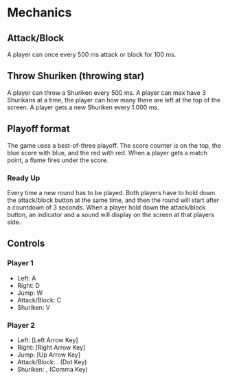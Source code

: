 # Mechanics
## Attack/Block
A player can once every 500 ms attack or block for 100 ms.
## Throw Shuriken (throwing star)
A player can throw a Shuriken every 500 ms. A player can max have 3 Shurikans at a time, the player can how many there are left at the top of the screen. A player gets a new Shuriken every 1.000 ms.
## Playoff format
The game uses a best-of-three playoff. The score counter is on the top, the blue score with blue, and the red with red. When a player gets a match point, a flame fires under the score.
### Ready Up
Every time a new round has to be played. Both players have to hold down the attack/block button at the same time, and then the round will start after a countdown of 3 seconds. When a player hold down the attack/block button, an indicator and a sound will display on the screen at that players side.
## Controls
### Player 1
* Left: A
* Right: D
* Jump: W
* Attack/Block: C
* Shuriken: V
### Player 2
* Left: [Left Arrow Key]
* Right: [Right Arrow Key]
* Jump: [Up Arrow Key]
* Attack/Block: . (Dot Key)
* Shuriken: , (Comma Key)
